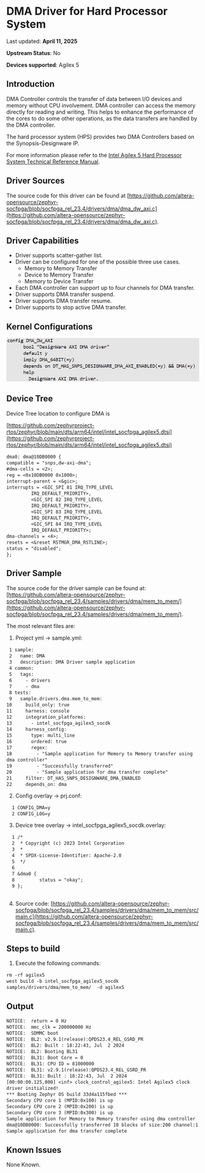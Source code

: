 # **DMA Driver for Hard Processor System**


Last updated: **April 11, 2025** 

**Upstream Status**: No

**Devices supported**: Agilex 5

## **Introduction**

DMA Controller controls the transfer of data between I/O devices and memory without CPU involvement. DMA controller can access the memory directly for reading and writing. This helps to enhance the performance of the cores to do some other operations, as the data transfers are handled by the DMA controller.

The hard processor system (HPS) provides two DMA Controllers based on the Synopsis-Designware IP.

For more information please refer to the [Intel Agilex 5 Hard Processor System Technical Reference Manual](https://www.intel.com/content/www/us/en/docs/programmable/814346).

## **Driver Sources**
The source code for this driver can be found at [https://github.com/altera-opensource/zephyr-socfpga/blob/socfpga_rel_23.4/drivers/dma/dma_dw_axi.c](https://github.com/altera-opensource/zephyr-socfpga/blob/socfpga_rel_23.4/drivers/dma/dma_dw_axi.c).

## **Driver Capabilities**

* Driver supports scatter-gather list.
* Driver can be configured for one of the possible three use cases.
    * Memory to Memory Transfer
    * Device to Memory Transfer
    * Memory to Device Transfer
* Each DMA controller can support up to four channels for DMA transfer.
* Driver supports DMA transfer suspend.
* Driver supports DMA transfer resume.
* Driver supports to stop active DMA transfer.

## **Kernel Configurations**

![dma](images/dma-kernel-config.png)


## **Device Tree**

Device Tree location to configure DMA is

[https://github.com/zephyrproject-rtos/zephyr/blob/main/dts/arm64/intel/intel_socfpga_agilex5.dtsi](https://github.com/zephyrproject-rtos/zephyr/blob/main/dts/arm64/intel/intel_socfpga_agilex5.dtsi)

```
dma0: dma@10DB0000 {
compatible = "snps,dw-axi-dma";
#dma-cells = <2>;
reg = <0x10DB0000 0x1000>;
interrupt-parent = <&gic>;
interrupts = <GIC_SPI 81 IRQ_TYPE_LEVEL
		 IRQ_DEFAULT_PRIORITY>,
	     <GIC_SPI 82 IRQ_TYPE_LEVEL
		 IRQ_DEFAULT_PRIORITY>,
	     <GIC_SPI 83 IRQ_TYPE_LEVEL
		 IRQ_DEFAULT_PRIORITY>,
	     <GIC_SPI 84 IRQ_TYPE_LEVEL
		 IRQ_DEFAULT_PRIORITY>;
dma-channels = <4>;
resets = <&reset RSTMGR_DMA_RSTLINE>;
status = "disabled";
};
```


## **Driver Sample**

The source code for the driver sample can be found at: [https://github.com/altera-opensource/zephyr-socfpga/blob/socfpga_rel_23.4/samples/drivers/dma/mem_to_mem/](https://github.com/altera-opensource/zephyr-socfpga/blob/socfpga_rel_23.4/samples/drivers/dma/mem_to_mem/).

The most relevant files are:

1. Project yml -> sample.yml:

 ```
  1 sample:
  2   name: DMA
  3   description: DMA Driver sample application
  4 common:
  5   tags:
  6     - drivers
  7     - dma
  8 tests:
  9   sample.drivers.dma.mem_to_mem:
 10     build_only: true
 11     harness: console
 12     integration_platforms:
 13       - intel_socfpga_agilex5_socdk
 14     harness_config:
 15       type: multi_line
 16       ordered: true
 17       regex:
 18         - "Sample application for Memory to Memory transfer using dma controller"
 19         - "Successfully transferred"
 20         - "Sample application for dma transfer complete"
 21     filter: DT_HAS_SNPS_DESIGNWARE_DMA_ENABLED
 22     depends_on: dma
 ```

2. Config overlay -> prj.conf:
```
  1 CONFIG_DMA=y
  2 CONFIG_LOG=y
```

3. Device tree overlay -> intel_socfpga_agilex5_socdk.overlay:

```
  1 /*
  2  * Copyright (c) 2023 Intel Corporation
  3  *
  4  * SPDX-License-Identifier: Apache-2.0
  5  */
  6 
  7 &dma0 {
  8         status = "okay";
  9 };
      
```           
4. Source code: [https://github.com/altera-opensource/zephyr-socfpga/blob/socfpga_rel_23.4/samples/drivers/dma/mem_to_mem/src/main.c](https://github.com/altera-opensource/zephyr-socfpga/blob/socfpga_rel_23.4/samples/drivers/dma/mem_to_mem/src/main.c).

## **Steps to build**

1. Execute the following commands:
```
rm -rf agilex5
west build -b intel_socfpga_agilex5_socdk samples/drivers/dma/mem_to_mem/  -d agilex5
```
## **Output**
```
NOTICE:  return = 0 Hz
NOTICE:  mmc_clk = 200000000 Hz
NOTICE:  SDMMC boot
NOTICE:  BL2: v2.9.1(release):QPDS23.4_REL_GSRD_PR
NOTICE:  BL2: Built : 18:22:43, Jul  2 2024
NOTICE:  BL2: Booting BL31
NOTICE:  BL31: Boot Core = 0
NOTICE:  BL31: CPU ID = 81000000
NOTICE:  BL31: v2.9.1(release):QPDS23.4_REL_GSRD_PR
NOTICE:  BL31: Built : 18:22:43, Jul  2 2024
[00:00:00.125,000] <inf> clock_control_agilex5: Intel Agilex5 clock driver initialized!
*** Booting Zephyr OS build 33d4a115fbed ***
Secondary CPU core 1 (MPID:0x100) is up
Secondary CPU core 2 (MPID:0x200) is up
Secondary CPU core 3 (MPID:0x300) is up
Sample application for Memory to Memory transfer using dma controller
dma@10DB0000: Successfully transferred 10 blocks of size:200 channel:1
Sample application for dma transfer complete

```



## **Known Issues**

None Known. 


